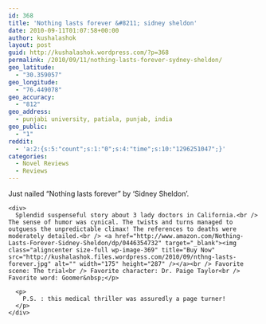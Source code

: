 ```yaml
---
id: 368
title: 'Nothing lasts forever &#8211; sidney sheldon'
date: 2010-09-11T01:07:58+00:00
author: kushalashok
layout: post
guid: http://kushalashok.wordpress.com/?p=368
permalink: /2010/09/11/nothing-lasts-forever-sydney-sheldon/
geo_latitude:
  - "30.359057"
geo_longitude:
  - "76.449078"
geo_accuracy:
  - "812"
geo_address:
  - punjabi university, patiala, punjab, india
geo_public:
  - "1"
reddit:
  - 'a:2:{s:5:"count";s:1:"0";s:4:"time";s:10:"1296251047";}'
categories:
  - Novel Reviews
  - Reviews
---
```

<div>
  <div>
    <div id="c4c8a805d4c94d2528d31f_input">
      Just nailed &#8220;Nothing lasts forever&#8221; by &#8216;Sidney Sheldon&#8217;.
    </div>
    
    <div>
      Splendid suspenseful story about 3 lady doctors in California.<br /> The sense of humor was cynical. The twists and turns managed to outguess the unpredictable climax! The references to deaths were moderately detailed.<br /> <a href="http://www.amazon.com/Nothing-Lasts-Forever-Sidney-Sheldon/dp/0446354732" target="_blank"><img class="aligncenter size-full wp-image-369" title="Buy Now" src="http://kushalashok.files.wordpress.com/2010/09/nthng-lasts-forever.jpg" alt="" width="175" height="287" /></a><br /> Favorite scene: The trial<br /> Favorite character: Dr. Paige Taylor<br /> Favorite word: Goomer&nbsp;</p> 
      
      <p>
        P.S. : this medical thriller was assuredly a page turner!
      </p>
    </div>
  </div>
</div>